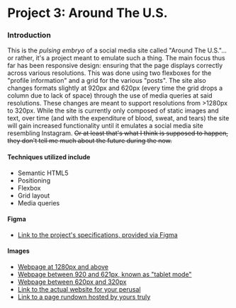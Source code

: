 # Project 3: Around The U.S.

### Introduction  

This is the *pulsing embryo* of a social media site called "Around The U.S."... or rather, it's a project meant to emulate such a thing. The main focus thus far has been
responsive design: ensuring that the page displays correctly across various resolutions. This was done using two flexboxes for the "profile information" and a grid for
the various "posts". The site also changes formats slightly at 920px and 620px (every time the grid drops a column due to lack of space) through the use of media queries
at said resolutions. These changes are meant to support resolutions from >1280px to 320px. While the site is currently only composed of static images and text, over time
(and with the expenditure of blood, sweat, and tears) the site will gain increased functionality until it emulates a social media site resembling Instagram.
~~Or at least that's what I think is supposed to happen, they don't tell me much about the future during the now.~~  

#### Techniques utilized include

* Semantic HTML5
* Positioning
* Flexbox
* Grid layout
* Media queries
  
#### Figma  
  
* [Link to the project's specifications, provided via Figma](https://www.figma.com/file/ii4xxsJ0ghevUOcssTlHZv/Sprint-3%3A-Around-the-US?node-id=0%3A1)  
  
#### Images  
  
* [Webpage at 1280px and above](./images/demo/MAIN_PAGE.png)  
* [Webpage between 920 and 621px, known as "tablet mode"](./images/demo/TABLET.png)  
* [Webpage between 620px and 320px](./images/demo/MOBILE.png)  
* [Link to the actual website for your perusal](https://raymkiii.github.io/se_project_aroundtheus/)
* [Link to a page rundown hosted by yours truly](https://drive.google.com/file/d/19mj9AvjweZQqkkL_s5Ia6uNaDFsUkWC2/view?usp=sharing)
